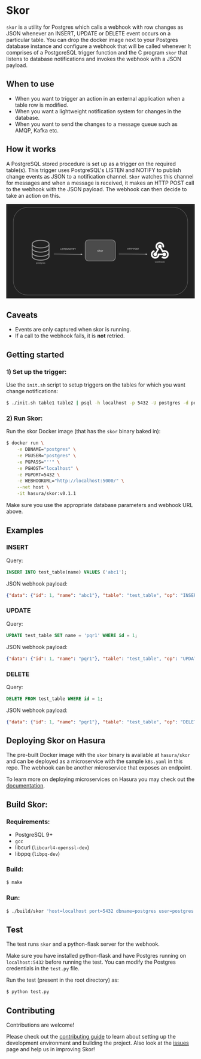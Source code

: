 # Skor

`skor` is a utility for Postgres which calls a webhook with row changes as JSON whenever an INSERT, UPDATE or DELETE event occurs on a particular table. 
You can drop the docker image next to your Postgres database instance and configure a webhook that will be called whenever 
It comprises of a PostgcreSQL trigger function and the C program `skor` that listens to database notifications and invokes the webhook with a JSON payload.

## When to use
- When you want to trigger an action in an external application when a table row is modified.
- When you want a lightweight notification system for changes in the database.
- When you want to send the changes to a message queue such as AMQP, Kafka etc.

## How it works
A PostgreSQL stored procedure is set up as a trigger on the required table(s). This trigger uses PostgreSQL's LISTEN and NOTIFY to publish change events as JSON to a notification channel. `Skor` watches this channel for messages and when a message is received, it makes an HTTP POST call to the webhook with the JSON payload. The webhook can then decide to take an action on this.

![Skor Architecture Diagram](skor-arch.png "Skor Architecture")


## Caveats
- Events are only captured when skor is running.
- If a call to the webhook fails, it is **not** retried.

## Getting started

### 1) Set up the trigger:

Use the `init.sh` script to setup triggers on the tables for which you want change notifications:

```bash
$ ./init.sh table1 table2 | psql -h localhost -p 5432 -U postgres -d postgres --
```

### 2) Run Skor:

Run the skor Docker image (that has the `skor` binary baked in):

```bash
$ docker run \
    -e DBNAME="postgres" \
    -e PGUSER="postgres" \
    -e PGPASS="''" \
    -e PGHOST="localhost" \
    -e PGPORT=5432 \
    -e WEBHOOKURL="http://localhost:5000/" \
    --net host \
    -it hasura/skor:v0.1.1
```

Make sure you use the appropriate database parameters and webhook URL above.

## Examples

### INSERT

Query:
```sql
INSERT INTO test_table(name) VALUES ('abc1');
```

JSON webhook payload:

```json
{"data": {"id": 1, "name": "abc1"}, "table": "test_table", "op": "INSERT"}
```

### UPDATE

Query:
```sql
UPDATE test_table SET name = 'pqr1' WHERE id = 1;
```

JSON webhook payload:

```json
{"data": {"id": 1, "name": "pqr1"}, "table": "test_table", "op": "UPDATE"}
```

### DELETE

Query:
```sql
DELETE FROM test_table WHERE id = 1;
```

JSON webhook payload:

```json
{"data": {"id": 1, "name": "pqr1"}, "table": "test_table", "op": "DELETE"}
```

## Deploying Skor on Hasura

The pre-built Docker image with the `skor` binary is available at `hasura/skor` and can be deployed as a microservice with the sample `k8s.yaml` in this repo.
The webhook can be another microservice that exposes an endpoint.

To learn more on deploying microservices on Hasura you may check out the [documentation](https://docs.hasura.io/0.15/manual/microservices/index.html).


## Build Skor:

### Requirements:

- PostgreSQL 9+
- `gcc` 
- libcurl (`libcurl4-openssl-dev`) 
- libppq (`libpq-dev`)


### Build:

```bash
$ make
```
### Run:

```bash
$ ./build/skor 'host=localhost port=5432 dbname=postgres user=postgres password=' http://localhost:5000
```

## Test

The test runs `skor` and a python-flask server for the webhook. 

Make sure you have installed python-flask and have Postgres running on `localhost:5432` before running the test.
You can modify the Postgres credentials in the `test.py` file.

Run the test (present in the root directory) as:

```bash
$ python test.py
```

## Contributing
Contributions are welcome! 

Please check out the [contributing guide](CONTRIBUTING.md) to learn about setting up the development environment and building the project. Also look at the [issues](https://github.com/hasura/skor/issues) page and help us in improving Skor!
